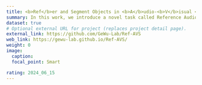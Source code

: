 ```yaml
---
title: <b>Ref</b>er and Segment Objects in <b>A</b>udio-<b>V</b>isual <b>S</b>cenes (Ref-AVS) Dataset
summary: In this work, we introduce a novel task called Reference Audio-Visual Segmentation (Ref-AVS), which seeks to segment objects within the visual domain based on expressions containing multimodal cues. 
dataset: true
# Optional external URL for project (replaces project detail page).
external_link: https://github.com/GeWu-Lab/Ref-AVS
web_link: https://gewu-lab.github.io/Ref-AVS/
weight: 0
image:
  caption: 
  focal_point: Smart

rating: 2024_06_15
---
```

